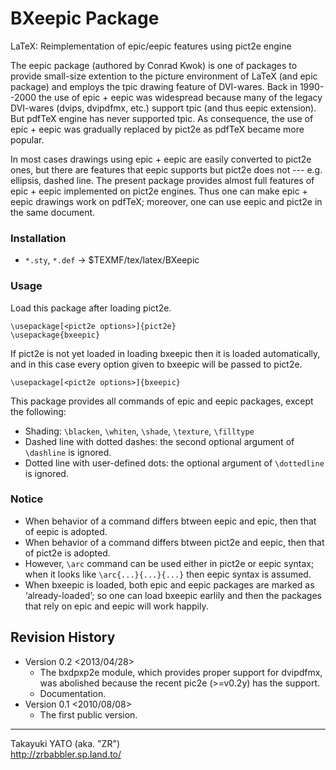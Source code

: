 BXeepic Package
===============

LaTeX: Reimplementation of epic/eepic features using pict2e engine

The eepic package (authored by Conrad Kwok) is one of packages to
provide small-size extention to the picture environment of LaTeX
(and epic package) and employs the tpic drawing feature of DVI-wares.
Back in 1990--2000 the use of epic + eepic was widespread because
many of the legacy DVI-wares (dvips, dvipdfmx, etc.) support tpic
(and thus eepic extension). But pdfTeX engine has never supported
tpic. As consequence, the use of epic + eepic was gradually replaced
by pict2e as pdfTeX became more popular.

In most cases drawings using epic + eepic are easily converted to
pict2e ones, but there are features that eepic supports but pict2e
does not --- e.g. ellipsis, dashed line. The present package provides
almost full features of epic + eepic implemented on pict2e engines.
Thus one can make epic + eepic drawings work on pdfTeX; moreover,
one can use eepic and pict2e in the same document.

### Installation

  - `*.sty`, `*.def` → $TEXMF/tex/latex/BXeepic

### Usage

Load this package after loading pict2e.

    \usepackage[<pict2e options>]{pict2e}
    \usepackage{bxeepic}

If pict2e is not yet loaded in loading bxeepic then it is loaded
automatically, and in this case every option given to bxeepic will
be passed to pict2e.

    \usepackage[<pict2e options>]{bxeepic}

This package provides all commands of epic and eepic packages, except
the following:

  - Shading: `\blacken`, `\whiten`, `\shade`, `\texture`, `\filltype`
  - Dashed line with dotted dashes: the second optional argument of
    `\dashline` is ignored.
  - Dotted line with user-defined dots: the optional argument of
    `\dottedline` is ignored.

### Notice

  - When behavior of a command differs btween eepic and epic, then
    that of eepic is adopted.
  - When behavior of a command differs btween pict2e and eepic, then
    that of pict2e is adopted.
  - However, `\arc` command can be used either in pict2e or eepic
    syntax; when it looks like `\arc{...}{...}{...}` then eepic syntax
    is assumed.
  - When bxeepic is loaded, both epic and eepic packages are marked
    as ‘already-loaded’; so one can load bxeepic earlily and then
    the packages that rely on epic and eepic will work happily.

Revision History
----------------

  * Version 0.2 <2013/04/28>
      - The bxdpxp2e module, which provides proper support for
        dvipdfmx, was abolished because the recent pic2e (>=v0.2y)
        has the support.
      - Documentation.
  * Version 0.1 <2010/08/08>
      - The first public version.

--------------------
Takayuki YATO (aka. "ZR")  
http://zrbabbler.sp.land.to/
